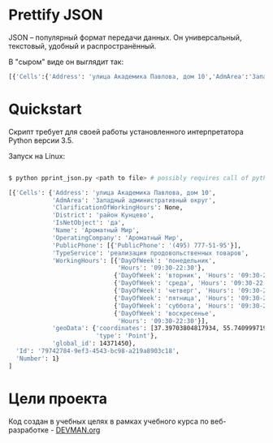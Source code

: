 # Prettify JSON

JSON – популярный формат передачи данных. Он универсальный, текстовый, удобный и распространённый.

В "сыром" виде он выглядит так:

```bash
[{'Cells':{'Address': 'улица Академика Павлова, дом 10','AdmArea':'Западный административный округ','ClarificationOfWorkingHours':None,'District':'район Кунцево','IsNetObject':'да','Name':'Ароматный Мир','OperatingCompany':'Ароматный Мир','PublicPhone':[{'PublicPhone':'(495) 777-51-95'}],'TypeService':'реализация продовольственных товаров','WorkingHours':[{'DayOfWeek':'понедельник','Hours': '09:30-22:30'},{'DayOfWeek': 'вторник', 'Hours': '09:30-22:30'},{'DayOfWeek': 'среда', 'Hours': '09:30-22:30'},{'DayOfWeek': 'четверг', 'Hours': '09:30-22:30'},{'DayOfWeek': 'пятница', 'Hours': '09:30-22:30'},{'DayOfWeek': 'суббота', 'Hours': '09:30-22:30'},{'DayOfWeek': 'воскресенье','Hours': '09:30-22:30'}],'geoData': {'coordinates': [37.39703804817934, 55.740999719549094],'type': 'Point'},'global_id': 14371450},'Id': '79742784-9ef3-4543-bc98-a219a8903c18','Number': 1}]
```

# Quickstart

Скрипт требует для своей работы установленного интерпретатора Python версии 3.5.

Запуск на Linux:

```bash

$ python pprint_json.py <path to file> # possibly requires call of python3 executive instead of just python

[{'Cells': {'Address': 'улица Академика Павлова, дом 10',
            'AdmArea': 'Западный административный округ',
            'ClarificationOfWorkingHours': None,
            'District': 'район Кунцево',
            'IsNetObject': 'да',
            'Name': 'Ароматный Мир',
            'OperatingCompany': 'Ароматный Мир',
            'PublicPhone': [{'PublicPhone': '(495) 777-51-95'}],
            'TypeService': 'реализация продовольственных товаров',
            'WorkingHours': [{'DayOfWeek': 'понедельник',
                              'Hours': '09:30-22:30'},
                             {'DayOfWeek': 'вторник', 'Hours': '09:30-22:30'},
                             {'DayOfWeek': 'среда', 'Hours': '09:30-22:30'},
                             {'DayOfWeek': 'четверг', 'Hours': '09:30-22:30'},
                             {'DayOfWeek': 'пятница', 'Hours': '09:30-22:30'},
                             {'DayOfWeek': 'суббота', 'Hours': '09:30-22:30'},
                             {'DayOfWeek': 'воскресенье',
                              'Hours': '09:30-22:30'}],
            'geoData': {'coordinates': [37.39703804817934, 55.740999719549094],
                        'type': 'Point'},
            'global_id': 14371450},
  'Id': '79742784-9ef3-4543-bc98-a219a8903c18',
  'Number': 1}
]
```

# Цели проекта

Код создан в учебных целях в рамках учебного курса по веб-разработке - [DEVMAN.org](https://devman.org)
